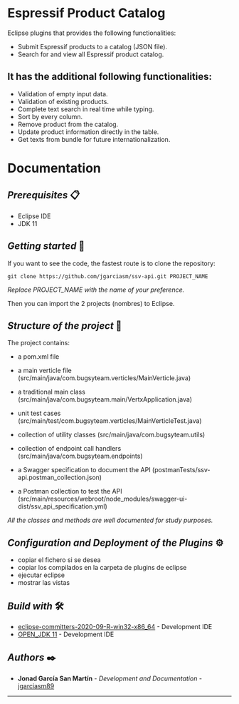 # Espressif Product Catalog

Eclipse plugins that provides the following functionalities:
- Submit Espressif products to a catalog (JSON file).
- Search for and view all Espressif product catalog.

## It has the additional following functionalities:
- Validation of empty input data.
- Validation of existing products.
- Complete text search in real time while typing.
- Sort by every column.
- Remove product from the catalog.
- Update product information directly in the table.
- Get texts from bundle for future internationalization.

# Documentation

## _Prerequisites_ 📋

* Eclipse IDE
* JDK 11

## _Getting started_ 🚀

If you want to see the code, the fastest route is to clone the repository:

```
git clone https://github.com/jgarciasm/ssv-api.git PROJECT_NAME
```
_Replace PROJECT_NAME with the name of your preference._

Then you can import the 2 projects (nombres) to Eclipse.

## _Structure of the project_ 🏬

The project contains:

- a pom.xml file

- a main verticle file (src/main/java/com.bugsyteam.verticles/MainVerticle.java)

- a traditional main class (src/main/java/com.bugsyteam.main/VertxApplication.java)

- unit test cases (src/main/test/com.bugsyteam.verticles/MainVerticleTest.java)

- collection of utility classes (src/main/java/com.bugsyteam.utils)

- collection of endpoint call handlers (src/main/java/com.bugsyteam.endpoints)

- a Swagger specification to document the API (postmanTests/ssv-api.postman_collection.json)

- a Postman collection to test the API (src/main/resources/webroot/node_modules/swagger-ui-dist/ssv_api_specification.yml)

_All the classes and methods are well documented for study purposes._


## _Configuration and Deployment of the Plugins_ ⚙️
- copiar el fichero si se desea
- copiar los compilados en la carpeta de plugins de eclipse
- ejecutar eclipse
- mostrar las vistas


## _Build with_ 🛠️

* [eclipse-committers-2020-09-R-win32-x86_64](https://www.eclipse.org/eclipseide/) - Development IDE
* [OPEN_JDK 11](https://www.eclipse.org/eclipseide/) - Development IDE


## _Authors_ ✒️

* **Jonad García San Martín** - *Development and Documentation* - [jgarciasm89](jgarciasm89@gmail.com)


---
